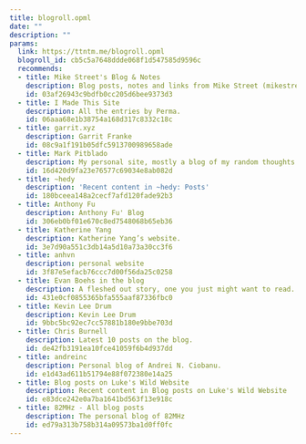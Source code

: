 ```yaml
---
title: blogroll.opml
date: ""
description: ""
params:
  link: https://ttntm.me/blogroll.opml
  blogroll_id: cb5c5a7648ddde068f1d547585d9596c
  recommends:
  - title: Mike Street's Blog & Notes
    description: Blog posts, notes and links from Mike Street (mikestreety.co.uk)
    id: 03af26943c9bdfb0cc205d6bee9373d3
  - title: I Made This Site
    description: All the entries by Perma.
    id: 06aaa68e1b38754a168d317c8332c18c
  - title: garrit.xyz
    description: Garrit Franke
    id: 08c9a1f191b05dfc5913700989658ade
  - title: Mark Pitblado
    description: My personal site, mostly a blog of my random thoughts.
    id: 16d420d9fa23e76577c69034e8ab082d
  - title: ~hedy
    description: 'Recent content in ~hedy: Posts'
    id: 180bceea148a2cecf7afd120fade92b3
  - title: Anthony Fu
    description: Anthony Fu' Blog
    id: 306eb0bf01e670c8ed7548068b65eb36
  - title: Katherine Yang
    description: Katherine Yang’s website.
    id: 3e7d90a551c3db14a5d10a73a30cc3f6
  - title: anhvn
    description: personal website
    id: 3f87e5efacb76ccc7d00f56da25c0258
  - title: Evan Boehs in the blog
    description: A fleshed out story, one you just might want to read.
    id: 431e0cf0855365bfa555aaf87336fbc0
  - title: Kevin Lee Drum
    description: Kevin Lee Drum
    id: 9bbc5bc92ec7cc57881b180e9bbe703d
  - title: Chris Burnell
    description: Latest 10 posts on the blog.
    id: de42fb3191ea10fce41059f6b4d937dd
  - title: andreinc
    description: Personal blog of Andrei N. Ciobanu.
    id: e1d43ad611b51794e88f072380e14a25
  - title: Blog posts on Luke's Wild Website
    description: Recent content in Blog posts on Luke's Wild Website
    id: e83dce242e0a7ba1641bd563f13e918c
  - title: 82MHz - All blog posts
    description: The personal blog of 82MHz
    id: ed79a313b758b314a09573ba1d0ff0fc
---
```

